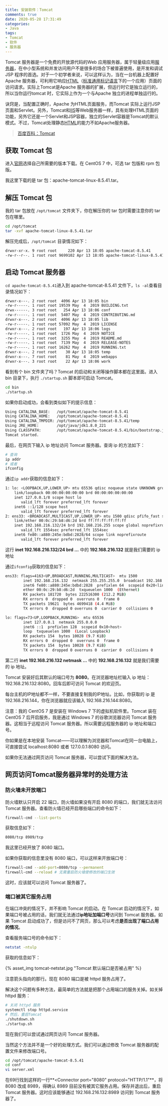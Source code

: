 ```yaml
---
title: 安装软件：Tomcat
comments: true
date: 2020-05-28 17:31:49
categories:
- Java
tags:
- Tomcat
- 软件
- 服务器
---
```


Tomcat 服务器是一个免费的开放源代码的Web 应用服务器，属于轻量级应用[服务器](https://baike.baidu.com/item/服务器)，在中小型系统和并发访问用户不是很多的场合下被普遍使用，是开发和调试JSP 程序的首选。对于一个初学者来说，可以这样认为，当在一台机器上配置好Apache 服务器，可利用它响应[HTML](https://baike.baidu.com/item/HTML)（[标准通用标记语言](https://baike.baidu.com/item/标准通用标记语言/6805073)下的一个应用）页面的访问请求。实际上Tomcat是Apache 服务器的扩展，但运行时它是独立运行的，所以当你运行tomcat 时，它实际上作为一个与Apache 独立的进程单独运行的。

诀窍是，当配置正确时，Apache 为HTML页面服务，而Tomcat 实际上运行JSP 页面和Servlet。另外，Tomcat和[IIS](https://baike.baidu.com/item/IIS)等Web服务器一样，具有处理HTML页面的功能，另外它还是一个Servlet和JSP容器，独立的Servlet容器是Tomcat的默认模式。不过，Tomcat处理静态[HTML](https://baike.baidu.com/item/HTML)的能力不如Apache服务器。

> [百度百科：Tomcat](https://baike.baidu.com/item/tomcat/255751?fr=aladdin)

<!-- more -->

## 获取 Tomcat 包

进入[官网](http://tomcat.apache.org/)选择自己所需要的版本下载。在 CentOS 7 中，可选 tar 包版和 rpm 包版。

我这里下载的是 tar 包：apache-tomcat-linux-8.5.41.tar。

## 解压 Tomcat 包

我的 tar 包放在 `/opt/tomcat` 文件夹下，你在解压你的 tar 包时需要注意你的 tar 包在哪里。

```bash
cd /opt/tomcat
tar -xvf apache-tomcat-linux-8.5.41.tar
```

解压完成后，`/opt/tomcat` 目录情况如下：

```bash
drwxr-xr-x. 9 root root     220 Apr 13 18:05 apache-tomcat-8.5.41
-rw-r--r--. 1 root root 9699102 Apr 13 18:05 apache-tomcat-linux-8.5.41.tar.gz
```

## 启动 Tomcat 服务器

`cd apache-tomcat-8.5.41`进入到 apache-tomcat-8.5.41 文件下，`ls -al`查看目录情况如下：

```bash
drwxr-x---. 2 root root  4096 Apr 13 18:05 bin
-rw-r-----. 1 root root 19539 May  4  2019 BUILDING.txt
drwx------. 3 root root   254 Apr 13 18:06 conf
-rw-r-----. 1 root root  5407 May  4  2019 CONTRIBUTING.md
drwxr-x---. 2 root root  4096 Apr 13 18:05 lib
-rw-r-----. 1 root root 57092 May  4  2019 LICENSE
drwxr-x---. 2 root root   197 Apr 13 18:06 logs
-rw-r-----. 1 root root  1726 May  4  2019 NOTICE
-rw-r-----. 1 root root  3255 May  4  2019 README.md
-rw-r-----. 1 root root  7139 May  4  2019 RELEASE-NOTES
-rw-r-----. 1 root root 16262 May  4  2019 RUNNING.txt
drwxr-x---. 2 root root    30 Apr 13 18:05 temp
drwxr-x---. 7 root root    81 May  4  2019 webapps
drwxr-x---. 3 root root    22 Apr 13 18:06 work
```

看到有个 bin 文件夹了吗？Tomcat 的启动和关闭等操作脚本都在这里面。进入 bin 目录下，执行 `./startup.sh` 脚本即可启动 Tomcat。

```bash
cd bin
./startup.sh
```

如果你启动成功，会看到类似如下的提示信息：

```bash
Using CATALINA_BASE:   /opt/tomcat/apache-tomcat-8.5.41
Using CATALINA_HOME:   /opt/tomcat/apache-tomcat-8.5.41
Using CATALINA_TMPDIR: /opt/tomcat/apache-tomcat-8.5.41/temp
Using JRE_HOME:        /opt/java/jdk1.8.0_221
Using CLASSPATH:       /opt/tomcat/apache-tomcat-8.5.41/bin/bootstrap.jar:/opt/tomcat/apache-tomcat-8.5.41/bin/tomcat-juli.jar
Tomcat started.
```

最后，在网页下输入 ip 地址访问 Tomcat 服务器。查询 ip 的方法如下：

```bash
# 查询
ip addr 
# 或者
ifconfig
```

通过`ip addr`获取的信息如下：

```bash
1: lo: <LOOPBACK,UP,LOWER_UP> mtu 65536 qdisc noqueue state UNKNOWN group default qlen 1000
    link/loopback 00:00:00:00:00:00 brd 00:00:00:00:00:00
    inet 127.0.0.1/8 scope host lo
       valid_lft forever preferred_lft forever
    inet6 ::1/128 scope host 
       valid_lft forever preferred_lft forever
2: ens33: <BROADCAST,MULTICAST,UP,LOWER_UP> mtu 1500 qdisc pfifo_fast state UP group default qlen 1000
    link/ether 00:0c:29:b8:d6:2d brd ff:ff:ff:ff:ff:ff
    inet 192.168.216.132/24 brd 192.168.216.255 scope global noprefixroute dynamic ens33
       valid_lft 1554sec preferred_lft 1554sec
    inet6 fe80::a880:245e:bdbd:2828/64 scope link noprefixroute 
       valid_lft forever preferred_lft forever
```

这行 **inet 192.168.216.132/24 brd ...** 中的 **192.168.216.132** 就是我们需要的 ip 地址

通过`ifconfig`获取的信息如下：

```bash
ens33: flags=4163<UP,BROADCAST,RUNNING,MULTICAST>  mtu 1500
        inet 192.168.216.132  netmask 255.255.255.0  broadcast 192.168.216.255
        inet6 fe80::a880:245e:bdbd:2828  prefixlen 64  scopeid 0x20<link>
        ether 00:0c:29:b8:d6:2d  txqueuelen 1000  (Ethernet)
        RX packets 181720  bytes 222516300 (212.2 MiB)
        RX errors 0  dropped 0  overruns 0  frame 0
        TX packets 19621  bytes 4699418 (4.4 MiB)
        TX errors 0  dropped 0 overruns 0  carrier 0  collisions 0

lo: flags=73<UP,LOOPBACK,RUNNING>  mtu 65536
        inet 127.0.0.1  netmask 255.0.0.0
        inet6 ::1  prefixlen 128  scopeid 0x10<host>
        loop  txqueuelen 1000  (Local Loopback)
        RX packets 154  bytes 10028 (9.7 KiB)
        RX errors 0  dropped 0  overruns 0  frame 0
        TX packets 154  bytes 10028 (9.7 KiB)
        TX errors 0  dropped 0 overruns 0  carrier 0  collisions 0
```

第二行 **inet 192.168.216.132  netmask ...** 中的 **192.168.216.132** 就是我们需要的 ip 地址。

Tomcat 安装好后其默认的端口号为 **8080**。在浏览器地址栏输入 ip 地址：192.168.216.132:8080。回车后即可访问 Tomcat 的欢迎页。

每台主机的IP地址都不一样，不要直接复制我的IP地址。比如，你获取的 ip 是192.168.216.144，你在浏览器就应该输入 192.168.216.144:8080。

注意：我的 CentOS 7 是安装在 Windows 7 下的虚拟机软件里。Tomcat 装在 CentOS 7 后开启服务，我是通过 Windows 7 的谷歌浏览器访问 Tomcat 服务器。这相当于远程访问 Tomcat 服务器。所以需要远程服务器的 ip 地址和端口号。

你如果是在本地安装 Tomcat——可以理解为浏览器和Tomcat在同一台电脑上，可直接尝试 localhost:8080 或者 127.0.0.1:8080 访问。

如果你无法通过网页访问 Tomcat 服务器，可以尝试下面的解决方法。

## 网页访问Tomcat服务器异常时的处理方法

### 防火墙未开放端口

防火墙默认只开启 22 端口，防火墙如果没有开启 8080 的端口，我们就无法访问 Tomcat 服务器。查看防火墙已经开启哪些端口的命令如下：

```bash
firewall-cmd --list-ports
```

获取信息如下：

```bash
8080/tcp 8989/tcp
```

我这里已经开放了 8080 端口。

如果你获取的信息里没有 8080 端口，可以这样来开放端口号：

```bash
firewall-cmd --add-port=8080/tcp --permanent
firewall-cmd --reload # 无需重启防火墙使修改的端口生效
```

这时，应该就可以访问 Tomcat 服务器了。

### 端口被其它服务占用

在端口冲突的情况下，并不影响 Tomcat 的启动。在 Tomcat 启动的情况下，如果端口号被占用的话，我们就无法通过**ip地址加端口号**访问到 Tomcat 服务器。如果 Tomcat 启动成功了，但是访问不了网页，那么可以考虑**是否出现了端口占用的情况**。

查看服务端口号的命令如下：

```bash
netstat -ntulp
```

获取的信息如下：

{% asset_img tomcat-netstat.jpg "Tomcat 默认端口是否被占用" %}

注意箭头指向的那行。现在 8080 端口是被 httpd 服务占用了。

解决这个问题有多种方法，最简单的方法就是把那个占用端口的服务关掉。如关掉 httpd 服务：

```bash
# 关闭 httpd 服务
systemctl stop httpd.service
# 然后，重启Tomcat
./shutdown.sh
./startup.sh
```

现在我们可以尝试通过网页访问 Tomcat 服务器。

当然这个方法并不是一个好的处理方式。我们可以通过修改 Tomcat 服务器的配置文件来修改端口号。

```bash
cd /opt/tomcat/apache-tomcat-8.5.41
cd conf
vi server.xml
```

在69行找到这样的一行**<Connector port="8080" protocol="HTTP/1.1"**，将 8080 改成 8989，得确认 8989 目前没有被其它服务占用。保存并退出后，重启 Tomcat 服务器。这时应该能够通过 192.168.216.132:8989 访问到 Tomcat 服务器了。